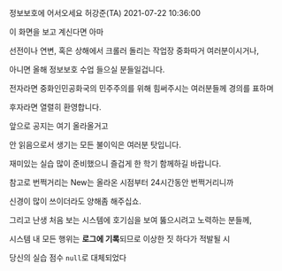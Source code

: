 ﻿정보보호에 어서오세요
허강준(TA)
2021-07-22 10:36:00

이 화면을 보고 계신다면 아마

선전이나 연변, 혹은 상해에서 크롤러 돌리는 작업장 중화따거 여러분이시거나,

아니면 올해 정보보호 수업 들으실 분들일겁니다.

전자라면 중화인민공화국의 민주주의를 위해 힘써주시는 여러분들께 경의를 표하며

후자라면 열렬히 환영합니다.

앞으로 공지는 여기 올라올거고

안 읽음으로서 생기는 모든 불이익은 여러분 탓입니다.

재미있는 실습 많이 준비했으니 즐겁게 한 학기 함께하길 바랍니다.

참고로 번쩍거리는 New는 올라온 시점부터 24시간동안 번쩍거리니까

신경이 많이 쓰이더라도 양해좀 해주십쇼.

그리고 난생 처음 보는 시스템에 호기심을 보여 뚫으시려고 노력하는 분들께,

시스템 내 모든 행위는 **로그에 기록**되므로 이상한 짓 하다가 적발될 시

당신의 실습 점수 `null`로 대체되었다